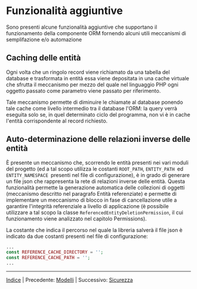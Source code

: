 # Funzionalità aggiuntive

Sono presenti alcune funzionalità aggiuntive che supportano il funzionamento della componente ORM fornendo alcuni utili meccanismi di semplifazione e/o automazione 

## Caching delle entità

Ogni volta che un ringolo record viene richiamato da una tabella del database e trasformata in entità essa viene depositata in una cache virtuale che sfrutta il meccanismo per mezzo del quale nel linguaggio PHP ogni oggetto passato come parametro viene passato per riferimento.

Tale meccanismo permette di diminuire le chiamate al database ponendo tale cache come livello intermedio tra il database l'ORM: la query verrà eseguita solo se, in quel determinato ciclo del programma, non vi è in cache l'entità corrispondente al record richiesto.

## Auto-determinazione delle relazioni inverse delle entità

È presente un meccanismo che, scorrendo le entità presenti nei vari moduli del progetto (ed a tal scopo utilizza le costanti `ROOT_PATH`, `ENTITY_PATH `ed `ENTITY_NAMESPACE `presenti nel file di configurazione), è in grado di generare un file json che rappresenta la rete di relazioni inverse delle entità. Questa funzionalità permette la generazione automatica delle collezioni di oggetti (meccanismo descritto nel paragrafo Entità referenziate) e permette di implementare un meccanismo di blocco in fase di cancellazione utile a garantire l'integrità referenziale a livello di applicazione (è possibile utilizzare a tal scopo la classe `ReferencedEntityDeletionPermission`, il cui funzionamento viene analizzato nel capitolo Permissions).

La costante che indica il percorso nel quale la libreria salverà il file json è indicato da due costanti presenti nel file di configurazione:

```php
...
const REFERENCE_CACHE_DIRECTORY = '';
const REFERENCE_CACHE_PATH = '';
...
```

* * *

[Indice](index.md) | Precedente: [Modelli](orm-models.md) | Successivo: [Sicurezza](security-component.md)


